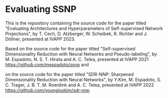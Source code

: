 # Evaluating SSNP

This is the repository containing the source code for the paper titled "Evaluating Architectures and Hyperparameters of Self-supervised Network Projections", by T. Cech, D. Atzberger, W. Scheibek, R. Richter and J. Döllner, presented at IVAPP 2023.

Based on the source code for the paper titled "Self-supervised Dimensionality Reduction with Neural Networks and Pseudo-labeling", by M. Espadoto, N. S. T. Hirata and A. C. Telea, presented at IVAPP 2021 https://github.com/mespadoto/ssnp and

on the source code for the paper titled "SDR-NNP: Sharpened Dimensionality Reduction with Neural Networks", by Y.Kim, M. Espadoto, S. C. Trager, J. B. T. M. Roerdink and A. C. Telea, presented at IVAPP 2022 https://github.com/youngjookim/sdr-nnp
